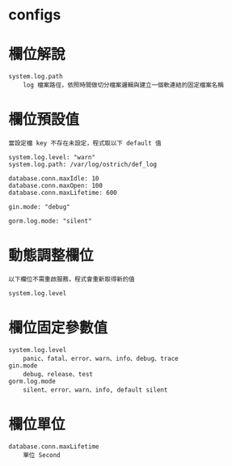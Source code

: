 # configs

# 欄位解說
    system.log.path
        log 檔案路徑，依照時間做切分檔案邏輯與建立一個軟連結的固定檔案名稱

# 欄位預設值
    當設定檔 key 不存在未設定，程式取以下 default 值

    system.log.level: "warn"
    system.log.path: /var/log/ostrich/def_log

    database.conn.maxIdle: 10
    database.conn.maxOpen: 100
    database.conn.maxLifetime: 600

    gin.mode: "debug"

    gorm.log.mode: "silent"

# 動態調整欄位
    以下欄位不需重啟服務，程式會重新取得新的值

    system.log.level

# 欄位固定參數值
    system.log.level
        panic、fatal、error、warn、info、debug、trace
    gin.mode
        debug、release、test
    gorm.log.mode
        silent、error、warn、info, default silent

# 欄位單位
    database.conn.maxLifetime
        單位 Second
